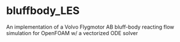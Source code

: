 # bluffbody_LES
An implementation of a Volvo Flygmotor AB bluff-body reacting flow simulation for OpenFOAM w/ a vectorized ODE solver
